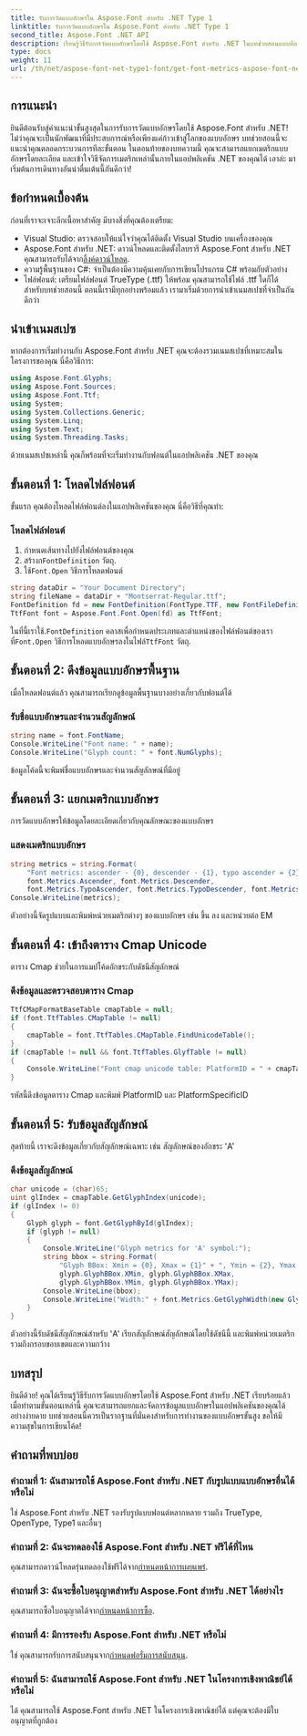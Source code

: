 ```yaml
---
title: รับการวัดแบบอักษรใน Aspose.Font สำหรับ .NET Type 1
linktitle: รับการวัดแบบอักษรใน Aspose.Font สำหรับ .NET Type 1
second_title: Aspose.Font .NET API
description: เรียนรู้วิธีรับการวัดแบบอักษรโดยใช้ Aspose.Font สำหรับ .NET ในบทช่วยสอนแบบทีละขั้นตอนที่ครอบคลุมนี้ เหมาะสำหรับนักพัฒนาทุกระดับ!
type: docs
weight: 11
url: /th/net/aspose-font-net-type1-font/get-font-metrics-aspose-font-net-type1/
---
```

## การแนะนำ
ยินดีต้อนรับสู่คำแนะนำขั้นสูงสุดในการรับการวัดแบบอักษรโดยใช้ Aspose.Font สำหรับ .NET! ไม่ว่าคุณจะเป็นนักพัฒนาที่มีประสบการณ์หรือเพียงแค่ก้าวเข้าสู่โลกของแบบอักษร บทช่วยสอนนี้จะแนะนำคุณตลอดกระบวนการทีละขั้นตอน ในตอนท้ายของบทความนี้ คุณจะสามารถแยกเมตริกแบบอักษรโดยละเอียด และเข้าใจวิธีจัดการเมตริกเหล่านั้นภายในแอปพลิเคชัน .NET ของคุณได้ เอาล่ะ มาเริ่มต้นการเดินทางอันน่าตื่นเต้นนี้กันดีกว่า!
## ข้อกำหนดเบื้องต้น
ก่อนที่เราจะเจาะลึกเนื้อหาสำคัญ มีบางสิ่งที่คุณต้องเตรียม:
- Visual Studio: ตรวจสอบให้แน่ใจว่าคุณได้ติดตั้ง Visual Studio บนเครื่องของคุณ
-  Aspose.Font สำหรับ .NET: ดาวน์โหลดและติดตั้งไลบรารี Aspose.Font สำหรับ .NET คุณสามารถรับได้จาก[ลิ้งค์ดาวน์โหลด](https://releases.aspose.com/font/net/).
- ความรู้พื้นฐานของ C#: จำเป็นต้องมีความคุ้นเคยกับการเขียนโปรแกรม C# พร้อมกับตัวอย่าง
- ไฟล์ฟอนต์: เตรียมไฟล์ฟอนต์ TrueType (.ttf) ให้พร้อม คุณสามารถใช้ไฟล์ .ttf ใดก็ได้สำหรับบทช่วยสอนนี้
ตอนนี้เรามีทุกอย่างพร้อมแล้ว เรามาเริ่มด้วยการนำเข้าเนมสเปซที่จำเป็นกันดีกว่า
## นำเข้าเนมสเปซ
หากต้องการเริ่มทำงานกับ Aspose.Font สำหรับ .NET คุณจะต้องรวมเนมสเปซที่เหมาะสมในโครงการของคุณ นี่คือวิธีการ:
```csharp
using Aspose.Font.Glyphs;
using Aspose.Font.Sources;
using Aspose.Font.Ttf;
using System;
using System.Collections.Generic;
using System.Linq;
using System.Text;
using System.Threading.Tasks;
```
ด้วยเนมสเปซเหล่านี้ คุณก็พร้อมที่จะเริ่มทำงานกับฟอนต์ในแอปพลิเคชัน .NET ของคุณ
## ขั้นตอนที่ 1: โหลดไฟล์ฟอนต์
ขั้นแรก คุณต้องโหลดไฟล์ฟอนต์ลงในแอปพลิเคชันของคุณ นี่คือวิธีที่คุณทำ:
### โหลดไฟล์ฟอนต์
1. กำหนดเส้นทางไปยังไฟล์ฟอนต์ของคุณ 
2.  สร้างก`FontDefinition` วัตถุ.
3.  ใช้`Font.Open` วิธีการโหลดฟอนต์
```csharp
string dataDir = "Your Document Directory";
string fileName = dataDir + "Montserrat-Regular.ttf";
FontDefinition fd = new FontDefinition(FontType.TTF, new FontFileDefinition("ttf", new FileSystemStreamSource(fileName)));
TtfFont font = Aspose.Font.Font.Open(fd) as TtfFont;
```
 ในที่นี้เราใช้.`FontDefinition` คลาสเพื่อกำหนดประเภทและตำแหน่งของไฟล์ฟอนต์ของเรา ที่`Font.Open` วิธีการโหลดแบบอักษรลงในไฟล์`TtfFont` วัตถุ.
## ขั้นตอนที่ 2: ดึงข้อมูลแบบอักษรพื้นฐาน
เมื่อโหลดฟอนต์แล้ว คุณสามารถเรียกดูข้อมูลพื้นฐานบางอย่างเกี่ยวกับฟอนต์ได้
### รับชื่อแบบอักษรและจำนวนสัญลักษณ์
```csharp
string name = font.FontName;
Console.WriteLine("Font name: " + name);
Console.WriteLine("Glyph count: " + font.NumGlyphs);
```
ข้อมูลโค้ดนี้จะพิมพ์ชื่อแบบอักษรและจำนวนสัญลักษณ์ที่มีอยู่
## ขั้นตอนที่ 3: แยกเมตริกแบบอักษร
การวัดแบบอักษรให้ข้อมูลโดยละเอียดเกี่ยวกับคุณลักษณะของแบบอักษร
### แสดงเมตริกแบบอักษร
```csharp
string metrics = string.Format(
    "Font metrics: ascender - {0}, descender - {1}, typo ascender = {2}, typo descender = {3}, UnitsPerEm = {4}",
    font.Metrics.Ascender, font.Metrics.Descender,
    font.Metrics.TypoAscender, font.Metrics.TypoDescender, font.Metrics.UnitsPerEM);
Console.WriteLine(metrics);
```
ตัวอย่างนี้จัดรูปแบบและพิมพ์หน่วยเมตริกต่างๆ ของแบบอักษร เช่น ขึ้น ลง และหน่วยต่อ EM
## ขั้นตอนที่ 4: เข้าถึงตาราง Cmap Unicode
ตาราง Cmap ช่วยในการแมปโค้ดอักขระกับดัชนีสัญลักษณ์
### ดึงข้อมูลและตรวจสอบตาราง Cmap
```csharp
TtfCMapFormatBaseTable cmapTable = null;
if (font.TtfTables.CMapTable != null)
{
    cmapTable = font.TtfTables.CMapTable.FindUnicodeTable();
}
if (cmapTable != null && font.TtfTables.GlyfTable != null)
{
    Console.WriteLine("Font cmap unicode table: PlatformID = " + cmapTable.PlatformId + ", PlatformSpecificID = " + cmapTable.PlatformSpecificId);
}
```
รหัสนี้ดึงข้อมูลตาราง Cmap และพิมพ์ PlatformID และ PlatformSpecificID
## ขั้นตอนที่ 5: รับข้อมูลสัญลักษณ์
สุดท้ายนี้ เราจะดึงข้อมูลเกี่ยวกับสัญลักษณ์เฉพาะ เช่น สัญลักษณ์ของอักขระ 'A'
### ดึงข้อมูลสัญลักษณ์
```csharp
char unicode = (char)65;
uint glIndex = cmapTable.GetGlyphIndex(unicode);
if (glIndex != 0)
{
    Glyph glyph = font.GetGlyphById(glIndex);
    if (glyph != null)
    {
        Console.WriteLine("Glyph metrics for 'A' symbol:");
        string bbox = string.Format(
            "Glyph BBox: Xmin = {0}, Xmax = {1}" + ", Ymin = {2}, Ymax = {3}",
            glyph.GlyphBBox.XMin, glyph.GlyphBBox.XMax,
            glyph.GlyphBBox.YMin, glyph.GlyphBBox.YMax);
        Console.WriteLine(bbox);
        Console.WriteLine("Width:" + font.Metrics.GetGlyphWidth(new GlyphUInt32Id(glIndex)));
    }
}
```
ตัวอย่างนี้รับดัชนีสัญลักษณ์สำหรับ 'A' เรียกสัญลักษณ์สัญลักษณ์โดยใช้ดัชนีนี้ และพิมพ์หน่วยเมตริก รวมถึงกรอบขอบเขตและความกว้าง
## บทสรุป
ยินดีด้วย! คุณได้เรียนรู้วิธีรับการวัดแบบอักษรโดยใช้ Aspose.Font สำหรับ .NET เรียบร้อยแล้ว เมื่อทำตามขั้นตอนเหล่านี้ คุณจะสามารถแยกและจัดการข้อมูลแบบอักษรในแอปพลิเคชันของคุณได้อย่างง่ายดาย บทช่วยสอนนี้ควรเป็นรากฐานที่มั่นคงสำหรับการทำงานของแบบอักษรขั้นสูง ขอให้มีความสุขในการเขียนโค้ด!
## คำถามที่พบบ่อย
### คำถามที่ 1: ฉันสามารถใช้ Aspose.Font สำหรับ .NET กับรูปแบบแบบอักษรอื่นได้หรือไม่
ใช่ Aspose.Font สำหรับ .NET รองรับรูปแบบฟอนต์หลากหลาย รวมถึง TrueType, OpenType, Type1 และอื่นๆ
### คำถามที่ 2: ฉันจะทดลองใช้ Aspose.Font สำหรับ .NET ฟรีได้ที่ไหน
 คุณสามารถดาวน์โหลดรุ่นทดลองใช้ฟรีได้จาก[กำหนดหน้าการเผยแพร่](https://releases.aspose.com/).
### คำถามที่ 3: ฉันจะซื้อใบอนุญาตสำหรับ Aspose.Font สำหรับ .NET ได้อย่างไร
 คุณสามารถซื้อใบอนุญาตได้จาก[กำหนดหน้าการซื้อ](https://purchase.aspose.com/buy).
### คำถามที่ 4: มีการรองรับ Aspose.Font สำหรับ .NET หรือไม่
 ใช่ คุณสามารถรับการสนับสนุนจาก[กำหนดฟอรั่มการสนับสนุน](https://forum.aspose.com/c/font/41).
### คำถามที่ 5: ฉันสามารถใช้ Aspose.Font สำหรับ .NET ในโครงการเชิงพาณิชย์ได้หรือไม่
ได้ คุณสามารถใช้ Aspose.Font สำหรับ .NET ในโครงการเชิงพาณิชย์ได้ แต่คุณจะต้องมีใบอนุญาตที่ถูกต้อง